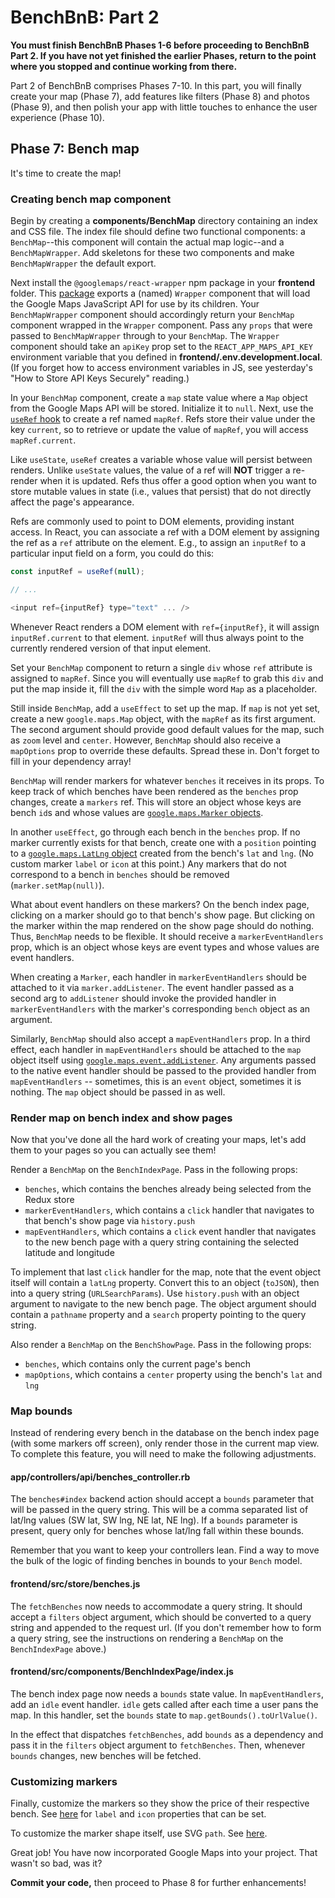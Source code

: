 # BenchBnB: Part 2

**You must finish BenchBnB Phases 1-6 before proceeding to BenchBnB Part 2. If
you have not yet finished the earlier Phases, return to the point where you
stopped and continue working from there.**

Part 2 of BenchBnB comprises Phases 7-10. In this part, you will finally create
your map (Phase 7), add features like filters (Phase 8) and photos (Phase 9),
and then polish your app with little touches to enhance the user experience
(Phase 10).

## Phase 7: Bench map

It's time to create the map!

### Creating bench map component

Begin by creating a __components/BenchMap__ directory containing an index and
CSS file. The index file should define two functional components: a
`BenchMap`--this component will contain the actual map logic--and a
`BenchMapWrapper`. Add skeletons for these two components and make
`BenchMapWrapper` the default export.

Next install the `@googlemaps/react-wrapper` npm package in your __frontend__
folder. This [package][gmaps-react-wrapper] exports a (named) `Wrapper`
component that will load the Google Maps JavaScript API for use by its children.
Your `BenchMapWrapper` component should accordingly return your `BenchMap`
component wrapped in the `Wrapper` component. Pass any `props` that were passed
to `BenchMapWrapper` through to your `BenchMap`. The `Wrapper` component should
take an `apiKey` prop set to the `REACT_APP_MAPS_API_KEY` environment variable
that you defined in __frontend/.env.development.local__. (If you forget how to
access environment variables in JS, see yesterday's "How to Store API Keys
Securely" reading.)

In your `BenchMap` component, create a `map` state value where a `Map` object
from the Google Maps API will be stored. Initialize it to `null`. Next, use the
[`useRef` hook] to create a ref named `mapRef`. Refs store their value under the
key `current`, so to retrieve or update the value of `mapRef`, you will access
`mapRef.current`.

Like `useState`, `useRef` creates a variable whose value will persist between
renders. Unlike `useState` values, the value of a ref will **NOT** trigger a
re-render when it is updated. Refs thus offer a good option when you want to
store mutable values in state (i.e., values that persist) that do not directly
affect the page's appearance.

Refs are commonly used to point to DOM elements, providing instant access. In
React, you can associate a ref with a DOM element by assigning the ref as a
`ref` attribute on the element. E.g., to assign an `inputRef` to a particular
input field on a form, you could do this:

```js
const inputRef = useRef(null);

// ...

<input ref={inputRef} type="text" ... />
```

Whenever React renders a DOM element with `ref={inputRef}`, it will assign
`inputRef.current` to that element. `inputRef` will thus always point to the
currently rendered version of that input element.

Set your `BenchMap` component to return a single `div` whose `ref` attribute is
assigned to `mapRef`. Since you will eventually use `mapRef` to grab this `div`
and put the map inside it, fill the `div` with the simple word `Map` as a
placeholder.

Still inside `BenchMap`, add a `useEffect` to set up the map. If `map` is not
yet set, create a new `google.maps.Map` object, with the `mapRef` as its first
argument. The second argument should provide good default values for the map,
such as `zoom` level and `center`. However, `BenchMap` should also receive a
`mapOptions` prop to override these defaults. Spread these in. Don't forget to
fill in your dependency array!

`BenchMap` will render markers for whatever `benches` it receives in its props.
To keep track of which benches have been rendered as the `benches` prop changes,
create a `markers` ref. This will store an object whose keys are bench `id`s and
whose values are [`google.maps.Marker` objects][gmaps-marker].

In another `useEffect`, go through each bench in the `benches` prop. If no
marker currently exists for that bench, create one with a `position` pointing to
a [`google.maps.LatLng` object][gmaps-latlng] created from the bench's `lat` and
`lng`. (No custom marker `label` or `icon` at this point.) Any markers that do
not correspond to a bench in `benches` should be removed
(`marker.setMap(null)`).

What about event handlers on these markers? On the bench index page, clicking
on a marker should go to that bench's show page. But clicking on the marker
within the map rendered on the show page should do nothing. Thus, `BenchMap`
needs to be flexible. It should receive a `markerEventHandlers` prop, which is
an object whose keys are event types and whose values are event handlers.

When creating a `Marker`, each handler in `markerEventHandlers` should be
attached to it via `marker.addListener`. The event handler passed as a second
arg to `addListener` should invoke the provided handler in
`markerEventHandlers` with the marker's corresponding `bench` object as an
argument.

Similarly, `BenchMap` should also accept a `mapEventHandlers` prop. In a third
effect, each handler in `mapEventHandlers` should be attached to the `map`
object itself using [`google.maps.event.addListener`][gmaps-addlistener]. Any
arguments passed to the native event handler should be passed to the provided
handler from `mapEventHandlers` -- sometimes, this is an `event` object,
sometimes it is nothing. The `map` object should be passed in as well.

### Render map on bench index and show pages

Now that you've done all the hard work of creating your maps, let's add them to
your pages so you can actually see them!

Render a `BenchMap` on the `BenchIndexPage`. Pass in the following props:

* `benches`, which contains the benches already being selected from the Redux
  store
* `markerEventHandlers`, which contains a `click` handler that navigates to that
  bench's show page via `history.push`
* `mapEventHandlers`, which contains a `click` event handler that navigates to
  the new bench page with a query string containing the selected latitude and
  longitude

To implement that last `click` handler for the map, note that the event object
itself will contain a `latLng` property. Convert this to an object (`toJSON`),
then into a query string (`URLSearchParams`). Use `history.push` with an object
argument to navigate to the new bench page. The object argument should contain a
`pathname` property and a `search` property pointing to the query string.

Also render a `BenchMap` on the `BenchShowPage`. Pass in the following props:

* `benches`, which contains only the current page's bench
* `mapOptions`, which contains a `center` property using the bench's `lat` and
  `lng`

### Map bounds

Instead of rendering every bench in the database on the bench index page (with
some markers off screen), only render those in the current map view. To complete
this feature, you will need to make the following adjustments.

#### __app/controllers/api/benches_controller.rb__

The `benches#index` backend action should accept a `bounds` parameter that will
be passed in the query string. This will be a comma separated list of lat/lng
values (SW lat, SW lng, NE lat, NE lng). If a `bounds` parameter is present,
query only for benches whose lat/lng fall within these bounds.

Remember that you want to keep your controllers lean. Find a way to move the
bulk of the logic of finding benches in bounds to your `Bench` model.

#### __frontend/src/store/benches.js__

The `fetchBenches` now needs to accommodate a query string. It should accept a
`filters` object argument, which should be converted to a query string and
appended to the request url. (If you don't remember how to form a query string,
see the instructions on rendering a `BenchMap` on the `BenchIndexPage` above.)

#### __frontend/src/components/BenchIndexPage/index.js__

The bench index page now needs a `bounds` state value. In `mapEventHandlers`,
add an `idle` event handler. `idle` gets called after each time a user pans the
map. In this handler, set the `bounds` state to `map.getBounds().toUrlValue()`.

In the effect that dispatches `fetchBenches`, add `bounds` as a dependency and
pass it in the `filters` object argument to `fetchBenches`. Then, whenever
`bounds` changes, new benches will be fetched.

### Customizing markers

Finally, customize the markers so they show the price of their respective bench.
See [here][gmaps-marker-options] for `label` and `icon` properties that can be
set.

To customize the marker shape itself, use SVG `path`. See [here][svg].

Great job! You have now incorporated Google Maps into your project. That wasn't
so bad, was it?

**Commit your code,** then proceed to Phase 8 for further enhancements!

[gmaps-react-wrapper]: https://www.npmjs.com/package/@googlemaps/react-wrapper
[`useRef` hook]: https://reactjs.org/docs/hooks-reference.html#useref
[gmaps-marker]: https://developers.google.com/maps/documentation/javascript/markers
[gmaps-latlng]: https://developers.google.com/maps/documentation/javascript/reference/3.47/coordinates?hl=en
[gmaps-addlistener]: https://developers.google.com/maps/documentation/javascript/reference/3.47/event?hl=en#event.addListener
[gmaps-marker-options]: https://developers.google.com/maps/documentation/javascript/reference/marker?hl=en#MarkerOptions
[svg]: https://developer.mozilla.org/en-US/docs/Web/SVG/Attribute/d
